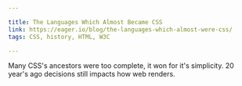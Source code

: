 ```yaml
---

title: The Languages Which Almost Became CSS
link: https://eager.io/blog/the-languages-which-almost-were-css/
tags: CSS, history, HTML, W3C

---
```


Many CSS's ancestors were too complete, it won for it's simplicity.
20 year's ago decisions still impacts how web renders.

